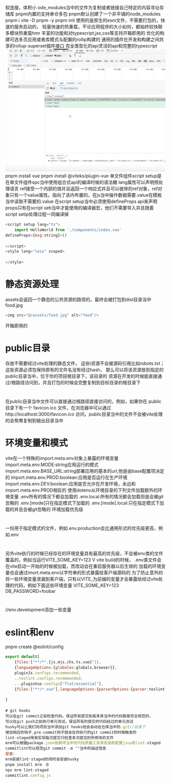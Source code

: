 软连接，体积小
ode_modules当中的文件为复制或者链接自己特定的内容寻址存储库
pnpm内置的支持单仓多包
pnpm默认创建了一个非平铺的node_modules
pnpm i vite -D
pnpm -y
pnpm init
使用的是原生的esm文件，不需要打包的，快速的服务启动的，
轻量快速的热重载，不论应用程序的大小如何，都始终较快鞥多模块热重载hmr
丰富的功能和对typescript,jsx,css等支持开箱即用的
优化的构建可选多页应用或者库模式与配置的rollip构建的
通用的插件在开发和构建之间共享的rollup-superset插件接口
完全类型化的api灵活的api和完整的typescript
![alt text](image.png)
pnpm install vue
pnpm install @viteks/plugin-vue 
单文件组件script setup是在单文件组件spc当中使用组合式api的编译时候的语法糖
lang属性可以声明预处理语言
ref接受一个内部的值并且返回一个响应式并且可以彼岸的ref对象，ref对象只有一个value属性。指向了该内布置的，在js当中操作数据需要.value在模板当中读取不需要的.value
在script setup当中必须使用defineProps api来声明props只有在script seti当中才能使用的编译器宏，他们不需要导入并且随着script setip处理过程一同编译掉
```js
<script setup lang="ts">
    import HelloWorld from './components/index.vue'
defineProps<{msg:string}>()

</script>
<style lang="less" scoped>

</style>
```

# 静态资源处理
assets会返回一个静态的公共资源的路径的，最终会被打包到dist目录当中
food.jpg
```js
<img src="@/assets/food.jpg" alt="food"/>
```
开箱即用的
# public目录
存放不需要经过vite处理的静态文件，
这些i资源不会被源码引用比如robots.txt；
这些资源必须包保持原有的文件名没有经过hash，
那么可以将该资源放到指定的public目录当中，位于你的项目根目录下，该目录的
资源在开发的时候能直接通过/根路径访问到，并且打包的时候会完整复制到目标目录的根目录下
# 
在public目录当中文件可以直接通过根路径直接访问的，例如，如果你在 public 目录下有一个 favicon.ico 文件，在浏览器中可以通过 http://localhost:3000/favicon.ico 访问。public目录当中的文件不会被vite处理的会鸳鸯复制到输出目录当中

# 环境变量和模式
vite在一个特殊的import.meta.env对象上暴露的环境变量
import.meta.env.MODE:string应用运行的模式
import.meta.env.BASE_URL:string部署应用的基本的url,他是由base配置项决定的
import.meta.env.PROD:boolean:应用是否运行在生产环境
import.meta.env.DEV:boolean:应用是否允许在开发环境，永远和import.meta.env.PROD相反的
使用dotenv从环境目录的下列文件加载额外的环境变量
.env所有的情况下都会加载的
.env.local:所有的情况都会加载但是会被git忽略的
.env.[mode]只在指定模式下加载的
.env.[mode].local:只在指定模式下加载的并且会被git忽略的
环境加载优先级
# 
一份用于指定模式的文件，例如.env.production会比通用形式的优先级更高，例如.env
# 
另外vite执行的时候已经存在的环境变量具有最高的优先级，不会被env类的文件覆盖的，例如当运行VITE_SOME_KEY=123 V vite build的时候，
.env类文件会在vite启动一开始的时候被加载，而改动会在重启服务器以后生效的
加载的环境变量也会通过imort.meta.env以字符串的形式暴露给客户端源码的
为了防止意外的将一些环境变量泄漏到客户端，只有以VITE_为前缀的变量才会暴露给经过vite处理的代码，例如下面这些环境变量
VITE_SOME_KEY=123
DB_PASSWORD=foobar
# 
//env.development添加一些变量
# eslint和env
pnpm create @eslint/config
```js
export default[
    {files:["**/*".{js,mjs,chs,ts,vue}"]},
    {languageOptions:{globales:globals,browser}},
    pluginJs.configs.recommended,
    ..teslint.configs.recmmmended,
    ...pluginVue.configs["flat/essential"],
    {files:["**/*.vue"],languageOptions:{parserOptions:{parser:teslint.parser}}}

]

# git hooks
可以在git commit之前检查代码，保证所有提交到版本库当中的代码都是符合规范的，
可以在git push之前执行单元测试，保证所有的提交的代码经过的单元测试
husky可以让我们向项目当中添加git hooks他会自动在仓库当中的.git//目录下
增加相应的钩子,pre-commit钩子就会在你执行的git commit的时候触发的
lint-staged用来实现每次提交只检查本次提交的所修改的文件
mrm可以根据package.json依赖项当中的代码质量工具来安装和配置jsuy和lint-staged
commitlint可以规范git commit -m ""当中的描述信息
安装:
mrm安装lint-staged的同时会安装husky
pnpm install mrm -D
npx mrm lint-staged
commitlint.config.js

